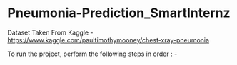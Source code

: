 # Pneumonia-Prediction_SmartInternz
Dataset Taken From Kaggle - https://www.kaggle.com/paultimothymooney/chest-xray-pneumonia

To run the project, perform the following steps in order : -
